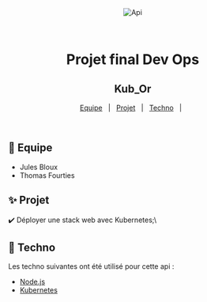 <div align="center" id="top"> 
  <img src="./.github/app.gif" alt="Api" />

  &#xa0;

</div>

<h1 align="center">Projet final Dev Ops</h1>

<!-- Status -->

<h2 align="center">Kub_Or</h2>

<p align="center">
  <a href="#dart-equipe">Equipe</a> &#xa0; | &#xa0; 
  <a href="#sparkles-projet">Projet</a> &#xa0; | &#xa0;
  <a href="#rocket-technologies">Techno</a> &#xa0; | &#xa0;
</p>

<br>

## 🎯 Equipe ##

<ul>
  <li>Jules Bloux</li>
  <li>Thomas Fourties</li>
</ul>

## ✨ Projet ##

:heavy_check_mark: Déployer une stack web avec Kubernetes;\

## 🚀 Techno ##

Les techno suivantes ont été utilisé pour cette api :

- [Node.js](https://nodejs.org/en/)
- [Kubernetes](https://kubernetes.io/fr/)

